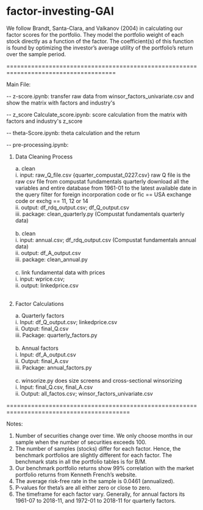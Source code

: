 # factor-investing-GAI

We follow Brandt, Santa-Clara, and Valkanov (2004) in calculating our factor scores for the portfolio. They model the portfolio weight of each stock directly as a function of the factor. The coefficient(s) of this function is found by optimizing the investor’s average utility of the portfolio’s return over the sample period.

===================================================================================== 

Main File:<br/>

-- z-score.ipynb: transfer raw data from winsor_factors_univariate.csv and show the matrix with factors and industry's

-- z_score Calculate_score.ipynb: score calculation from the matrix with factors and industry's z_score <br/>

-- theta-Score.ipynb: theta calculation and the return <br/>

-- pre-processing.ipynb: 
1. Data Cleaning Process <br/>

   a. clean <br/>
        i. input: raw_Q_file.csv {quarter_compustat_0227.csv}
            raw Q file is the raw csv file from compustat fundamentals quarterly download all the variables and entire database from 1961-01 to the latest available date in the query filter for foreign incorporation code or fic == USA exchange code or exchg == 11, 12 or 14 <br/>
        ii. output: df_rdq_output.csv; df_Q_output.csv <br/>
        iii. package: clean_quarterly.py (Compustat fundamentals quarterly data)<br/>
        <br/>
   b. clean <br/>
        i. input: annual.csv; df_rdq_output.csv (Compustat fundamentals annual data)<br/>
        ii. output: df_A_output.csv <br/>
        iii. package: clean_annual.py <br/>
        <br/>
   c. link fundamental data with prices <br/>
        i. input: wprice.csv; <br/>
        ii. output: linkedprice.csv <br/>
        <br/>

2. Factor Calculations <br/>

   a. Quarterly factors <br/>
        i. Input: df_Q_output.csv; linkedprice.csv <br/>
        ii. Output: final_Q.csv <br/>
        iii. Package: quarterly_factors.py <br/>
        <br/>
   b. Annual factors <br/>
        i. Input: df_A_output.csv <br/>
        ii. Output: final_A.csv <br/>
        iii. Package: annual_factors.py <br/>
        <br/>
   c. winsorize.py does size screens and cross-sectional winsorizing <br/>
        i. Input: final_Q.csv, final_A.csv <br/>
        ii. Output: all_factos.csv; winsor_factors_univariate.csv <br/>

=========================================================================================

Notes:
1. Number of securities change over time. We only choose months in our sample when the
number of securities exceeds 100.
2. The number of samples (stocks) differ for each factor. Hence, the benchmark portfolios are
slightly different for each factor. The benchmark stats in all the portfolio tables is for B/M.
3. Our benchmark portfolio returns show 99% correlation with the market portfolio returns from
Kenneth French’s website.
4. The average risk-free rate in the sample is 0.0461 (annualized).
5. P-values for theta’s are all either zero or close to zero.
6. The timeframe for each factor vary. Generally, for annual factors its 1961-07 to 2018-11, and 1972-01 to 2018-11 for quarterly factors.
